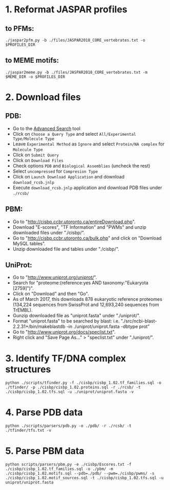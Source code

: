 # 1. Reformat JASPAR profiles
## to PFMs:
`./jaspar2pfm.py -b ./files/JASPAR2018_CORE_vertebrates.txt -o $PROFILES_DIR`
## to MEME motifs:
`./jaspar2meme.py -b ./files/JASPAR2018_CORE_vertebrates.txt -m $MEME_DIR -o $PROFILES_DIR`

# 2. Download files
## PDB:
* Go to the [Advanced Search](http://www.rcsb.org/pdb/search/advSearch.do?search=new) tool
* Click on `Choose a Query Type` and select `All/Experimental Type/Molecule Type`
* Leave `Experimental Method` as `Ignore` and select `Protein/NA complex` for `Molecule Type`
* Click on `Submit Query`
* Click on `Download Files`
* Check options `PDB` and `Biological Assemblies` (uncheck the rest)
* Select `uncompressed` for `Compresion Type`
* Click on `Launch Download Application` and download `download_rcsb.jnlp`
* Execute `download_rcsb.jnlp` application and download PDB files under `./rcsb/`
## PBM:
* Go to "http://cisbp.ccbr.utoronto.ca/entireDownload.php".
* Download "E-scores", "TF Information" and "PWMs" and unzip downloaded files under "./cisbp/".
* Go to "http://cisbp.ccbr.utoronto.ca/bulk.php" and click on "Download MySQL tables".
* Unzip downloaded file and tables under "./cisbp/".
## UniProt:
* Go to "http://www.uniprot.org/uniprot/".
* Search for "proteome:(reference:yes AND taxonomy:"Eukaryota [2759]")".
* Click on "Download" and then "Go".
* As of March 2017, this downloads 878 eukaryotic reference proteomes (134,224 sequences from SwissProt and 12,693,240 sequences from TrEMBL).
* Gunzip downloaded file as "uniprot.fasta" under "./uniprot/".
* Format "uniprot.fasta" to be searched by blast: i.e. "./src/ncbi-blast-2.2.31+/bin/makeblastdb -in ./uniprot/uniprot.fasta -dbtype prot"
* Go to "http://www.uniprot.org/docs/speclist.txt".
* Right click and "Save Page As..." > "speclist.txt" under "./uniprot/".

# 3. Identify TF/DNA complex structures
`python ./scripts/tfinder.py -f ./cisbp/cisbp_1.02.tf_families.sql -o ./tfinder/ -p ./cisbp/cisbp_1.02.proteins.sql -r ./rcsb/ -t ./cisbp/cisbp_1.02.tfs.sql -u ./uniprot/uniprot.fasta -v`

# 4. Parse PDB data
`python ./scripts/parsers/pdb.py -o ./pdb/ -r ./rcsb/ -t ./tfinder/tfs.txt -v`

# 5. Parse PBM data
`python scripts/parsers/pbm.py -e ./cisbp/Escores.txt -f ./cisbp/cisbp_1.02.tf_families.sql -o ./pbm/ -m ./cisbp/cisbp_1.02.motifs.sql --pdb=./pdb/ --pwm=./cisbp/pwms/ -s ./cisbp/cisbp_1.02.motif_sources.sql -t ./cisbp/cisbp_1.02.tfs.sql -u uniprot/uniprot.fasta`
